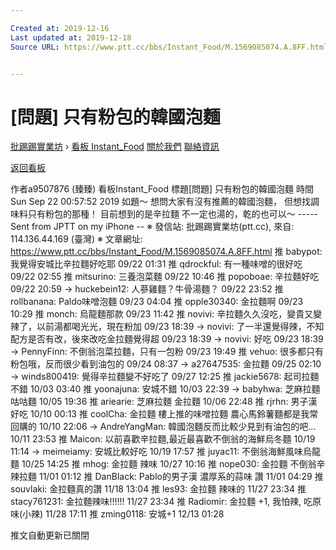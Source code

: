 ```yaml
---

Created at: 2019-12-16
Last updated at: 2019-12-18
Source URL: https://www.ptt.cc/bbs/Instant_Food/M.1569085074.A.8FF.html


---
```


# [問題] 只有粉包的韓國泡麵


[批踢踢實業坊](https://www.ptt.cc/bbs/) › [看板 Instant_Food](https://www.ptt.cc/bbs/Instant_Food/index.html) [關於我們](https://www.ptt.cc/about.html) [聯絡資訊](https://www.ptt.cc/contact.html)

[返回看板](https://www.ptt.cc/bbs/Instant_Food/index.html)

作者a9507876 (臻臻)
看板Instant\_Food
標題\[問題\] 只有粉包的韓國泡麵
時間Sun Sep 22 00:57:52 2019
如題～ 想問大家有沒有推薦的韓國泡麵， 但想找調味料只有粉包的那種！ 目前想到的是辛拉麵 不一定也湯的，乾的也可以～ ----- Sent from JPTT on my iPhone -- ※ 發信站: 批踢踢實業坊(ptt.cc), 來自: 114.136.44.169 (臺灣) ※ 文章網址: <https://www.ptt.cc/bbs/Instant_Food/M.1569085074.A.8FF.html>
推 babypot: 我覺得安城比辛拉麵好吃耶 09/22 01:31
推 qdrockful: 有一種味噌的很好吃 09/22 02:55
推 mitsurino: 三養泡菜麵 09/22 10:46
推 popoboae: 辛拉麵好吃 09/22 20:59
→ huckebein12: 人蔘雞麵？牛骨湯麵？ 09/22 23:52
推 rollbanana: Paldo味噌泡麵 09/23 04:04
推 opple30340: 金拉麵啊 09/23 10:29
推 monch: 烏龍麵那款 09/23 11:42
推 novivi: 辛拉麵久久沒吃，變貴又變辣了，以前湯都喝光光，現在粉加 09/23 18:39
→ novivi: 了一半還覺得辣，不知配方是否有改，後來改吃金拉麵覺得超 09/23 18:39
→ novivi: 好吃 09/23 18:39
→ PennyFinn: 不倒翁泡菜拉麵，只有一包粉 09/23 19:49
推 vehuo: 很多都只有粉包哦，反而很少看到油包的 09/24 08:37
→ a27647535: 金拉麵 09/25 02:10
→ winds800419: 覺得辛拉麵變不好吃了 09/27 12:25
推 jackie5678: 起司拉麵不錯 10/03 03:40
推 yoonajuna: 安城不錯 10/03 22:39
→ babyhwa: 芝麻拉麵 咕咕麵 10/05 19:36
推 ariearie: 芝麻拉麵 金拉麵 10/06 22:48
推 rjrhn: 男子漢好吃 10/10 00:13
推 coolCha: 金拉麵 樓上推的味噌拉麵 農心馬鈴薯麵都是我常回購的 10/10 22:06
→ AndreYangMan: 韓國泡麵反而比較少見到有油包的吧... 10/11 23:53
推 Maicon: 以前喜歡辛拉麵,最近最喜歡不倒翁的海鮮烏冬麵 10/19 11:14
→ meimeiamy: 安城比較好吃 10/19 17:57
推 juyac11: 不倒翁海鮮風味烏龍麵 10/25 14:25
推 mhog: 金拉麵 辣味 10/27 10:16
推 nope030: 金拉麵 不倒翁辛辣拉麵 11/01 01:12
推 DanBlack: Pablo的男子漢 濃厚系的蒜味 讚 11/01 04:29
推 souvlaki: 金拉麵真的讚 11/18 13:04
推 les93: 金拉麵 辣味的 11/27 23:34
推 stacy761231: 金拉麵辣味!!!!!! 11/27 23:34
推 Radiomir: 金拉麵 +1, 我怕辣, 吃原味(小辣) 11/28 17:11
推 zming0118: 安城+1 12/13 01:28

推文自動更新已關閉

